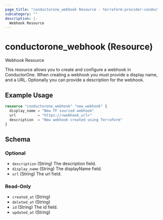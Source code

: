 ```yaml
---
page_title: "conductorone_webhook Resource - terraform-provider-conductorone"
subcategory: ""
description: |-
  Webhook Resource
---
```


# conductorone_webhook (Resource)

Webhook Resource

This resource allows you to create and configure a webhook in ConductorOne.
When creating a webhook you must provide a display name, and a URL. Optionally you can provide a description for the webhook.

## Example Usage

```terraform
resource "conductorone_webhook" "new_webhook" {
  display_name = "New TF sourced webhook"
  url          = "https://<webhook_url>"
  description  = "New webhook created using Terraform"
}
```

<!-- schema generated by tfplugindocs -->
## Schema

### Optional

- `description` (String) The description field.
- `display_name` (String) The displayName field.
- `url` (String) The url field.

### Read-Only

- `created_at` (String)
- `deleted_at` (String)
- `id` (String) The id field.
- `updated_at` (String)

